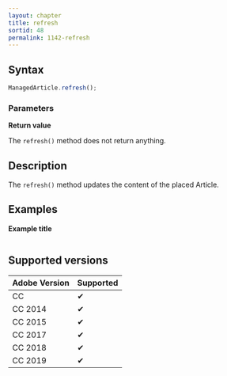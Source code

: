 ```yaml
---
layout: chapter
title: refresh
sortid: 48
permalink: 1142-refresh
---
```

## Syntax

```javascript
ManagedArticle.refresh();
```

### Parameters

**Return value**

The `refresh()` method does not return anything.

## Description

The `refresh()` method updates the content of the placed Article.

## Examples

**Example title**

```javascript

```

## Supported versions

| Adobe Version | Supported |
|---------------|---------|
| CC            | ✔       |
| CC 2014       | ✔       |
| CC 2015       | ✔       |
| CC 2017       | ✔       |
| CC 2018       | ✔       |
| CC 2019       | ✔       |